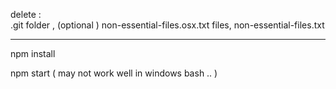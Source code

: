 delete :  
    .git folder , 
    (optional ) non-essential-files.osx.txt files,  non-essential-files.txt 

---

npm install 

npm start  ( may not work well in windows bash .. )